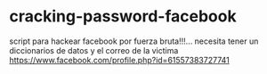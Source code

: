 # cracking-password-facebook
script para hackear facebook por fuerza bruta!!!... necesita tener un diccionarios de datos y el correo de la victima
https://www.facebook.com/profile.php?id=61557383727741
